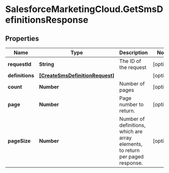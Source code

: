 # SalesforceMarketingCloud.GetSmsDefinitionsResponse

## Properties
Name | Type | Description | Notes
------------ | ------------- | ------------- | -------------
**requestId** | **String** | The ID of the request | [optional] 
**definitions** | [**[CreateSmsDefinitionRequest]**](CreateSmsDefinitionRequest.md) |  | [optional] 
**count** | **Number** | Number of pages | [optional] 
**page** | **Number** | Page number to return. | [optional] 
**pageSize** | **Number** | Number of definitions, which are array elements, to return per paged response. | [optional] 


